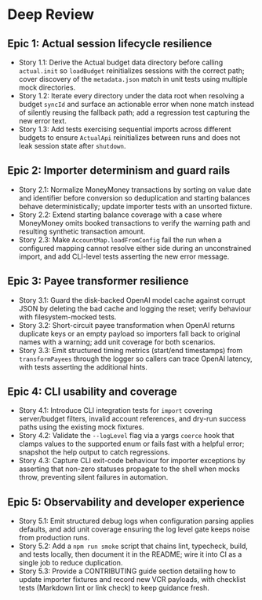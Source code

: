 # Deep Review

## Epic 1: Actual session lifecycle resilience
- Story 1.1: Derive the Actual budget data directory before calling `actual.init` so `loadBudget` reinitializes sessions with the correct path; cover discovery of the `metadata.json` match in unit tests using multiple mock directories.
- Story 1.2: Iterate every directory under the data root when resolving a budget `syncId` and surface an actionable error when none match instead of silently reusing the fallback path; add a regression test capturing the new error text.
- Story 1.3: Add tests exercising sequential imports across different budgets to ensure `ActualApi` reinitializes between runs and does not leak session state after `shutdown`.

## Epic 2: Importer determinism and guard rails
- Story 2.1: Normalize MoneyMoney transactions by sorting on value date and identifier before conversion so deduplication and starting balances behave deterministically; update importer tests with an unsorted fixture.
- Story 2.2: Extend starting balance coverage with a case where MoneyMoney omits booked transactions to verify the warning path and resulting synthetic transaction amount.
- Story 2.3: Make `AccountMap.loadFromConfig` fail the run when a configured mapping cannot resolve either side during an unconstrained import, and add CLI-level tests asserting the new error message.

## Epic 3: Payee transformer resilience
- Story 3.1: Guard the disk-backed OpenAI model cache against corrupt JSON by deleting the bad cache and logging the reset; verify behaviour with filesystem-mocked tests.
- Story 3.2: Short-circuit payee transformation when OpenAI returns duplicate keys or an empty payload so importers fall back to original names with a warning; add unit coverage for both scenarios.
- Story 3.3: Emit structured timing metrics (start/end timestamps) from `transformPayees` through the logger so callers can trace OpenAI latency, with tests asserting the additional hints.

## Epic 4: CLI usability and coverage
- Story 4.1: Introduce CLI integration tests for `import` covering server/budget filters, invalid account references, and dry-run success paths using the existing mock fixtures.
- Story 4.2: Validate the `--logLevel` flag via a yargs `coerce` hook that clamps values to the supported enum or fails fast with a helpful error; snapshot the help output to catch regressions.
- Story 4.3: Capture CLI exit-code behaviour for importer exceptions by asserting that non-zero statuses propagate to the shell when mocks throw, preventing silent failures in automation.

## Epic 5: Observability and developer experience
- Story 5.1: Emit structured debug logs when configuration parsing applies defaults, and add unit coverage ensuring the log level gate keeps noise from production runs.
- Story 5.2: Add a `npm run smoke` script that chains lint, typecheck, build, and tests locally, then document it in the README; wire it into CI as a single job to reduce duplication.
- Story 5.3: Provide a CONTRIBUTING guide section detailing how to update importer fixtures and record new VCR payloads, with checklist tests (Markdown lint or link check) to keep guidance fresh.
